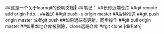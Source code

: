 ##这是一个关于learngit的说明文档🦊 
##笔记：
##长传远端仓库 
##git remote add origin http... 
##推送 
##git push -u origin master 
##后续推送 
##git push origin master    或者git push 
##如果远端有更新，同步操作 
##git pull origin master 
##如果本地仓库被删除，clone远端仓库 
##git clone [dirPath]